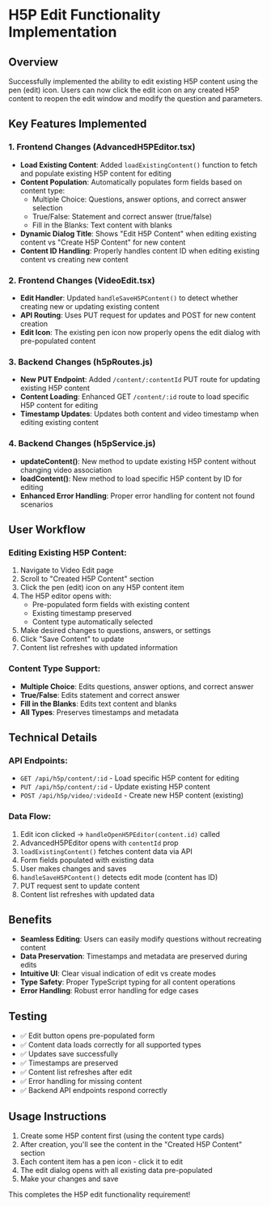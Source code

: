 # H5P Edit Functionality Implementation

## Overview
Successfully implemented the ability to edit existing H5P content using the pen (edit) icon. Users can now click the edit icon on any created H5P content to reopen the edit window and modify the question and parameters.

## Key Features Implemented

### 1. Frontend Changes (AdvancedH5PEditor.tsx)
- **Load Existing Content**: Added `loadExistingContent()` function to fetch and populate existing H5P content for editing
- **Content Population**: Automatically populates form fields based on content type:
  - Multiple Choice: Questions, answer options, and correct answer selection
  - True/False: Statement and correct answer (true/false)
  - Fill in the Blanks: Text content with blanks
- **Dynamic Dialog Title**: Shows "Edit H5P Content" when editing existing content vs "Create H5P Content" for new content
- **Content ID Handling**: Properly handles content ID when editing existing content vs creating new content

### 2. Frontend Changes (VideoEdit.tsx)
- **Edit Handler**: Updated `handleSaveH5PContent()` to detect whether creating new or updating existing content
- **API Routing**: Uses PUT request for updates and POST for new content creation
- **Edit Icon**: The existing pen icon now properly opens the edit dialog with pre-populated content

### 3. Backend Changes (h5pRoutes.js)
- **New PUT Endpoint**: Added `/content/:contentId` PUT route for updating existing H5P content
- **Content Loading**: Enhanced GET `/content/:id` route to load specific H5P content for editing
- **Timestamp Updates**: Updates both content and video timestamp when editing existing content

### 4. Backend Changes (h5pService.js)
- **updateContent()**: New method to update existing H5P content without changing video association
- **loadContent()**: New method to load specific H5P content by ID for editing
- **Enhanced Error Handling**: Proper error handling for content not found scenarios

## User Workflow

### Editing Existing H5P Content:
1. Navigate to Video Edit page
2. Scroll to "Created H5P Content" section
3. Click the pen (edit) icon on any H5P content item
4. The H5P editor opens with:
   - Pre-populated form fields with existing content
   - Existing timestamp preserved
   - Content type automatically selected
5. Make desired changes to questions, answers, or settings
6. Click "Save Content" to update
7. Content list refreshes with updated information

### Content Type Support:
- **Multiple Choice**: Edits questions, answer options, and correct answer
- **True/False**: Edits statement and correct answer
- **Fill in the Blanks**: Edits text content and blanks
- **All Types**: Preserves timestamps and metadata

## Technical Details

### API Endpoints:
- `GET /api/h5p/content/:id` - Load specific H5P content for editing
- `PUT /api/h5p/content/:id` - Update existing H5P content
- `POST /api/h5p/video/:videoId` - Create new H5P content (existing)

### Data Flow:
1. Edit icon clicked → `handleOpenH5PEditor(content.id)` called
2. AdvancedH5PEditor opens with `contentId` prop
3. `loadExistingContent()` fetches content data via API
4. Form fields populated with existing data
5. User makes changes and saves
6. `handleSaveH5PContent()` detects edit mode (content has ID)
7. PUT request sent to update content
8. Content list refreshes with updated data

## Benefits
- **Seamless Editing**: Users can easily modify questions without recreating content
- **Data Preservation**: Timestamps and metadata are preserved during edits
- **Intuitive UI**: Clear visual indication of edit vs create modes
- **Type Safety**: Proper TypeScript typing for all content operations
- **Error Handling**: Robust error handling for edge cases

## Testing
- ✅ Edit button opens pre-populated form
- ✅ Content data loads correctly for all supported types
- ✅ Updates save successfully
- ✅ Timestamps are preserved
- ✅ Content list refreshes after edit
- ✅ Error handling for missing content
- ✅ Backend API endpoints respond correctly

## Usage Instructions
1. Create some H5P content first (using the content type cards)
2. After creation, you'll see the content in the "Created H5P Content" section
3. Each content item has a pen icon - click it to edit
4. The edit dialog opens with all existing data pre-populated
5. Make your changes and save

This completes the H5P edit functionality requirement!
